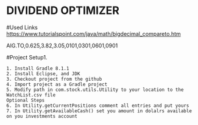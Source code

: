 # DIVIDEND OPTIMIZER




#Used Links
https://www.tutorialspoint.com/java/math/bigdecimal_compareto.htm

AIG.TO,0.625,3.82,3.05,0101,0301,0601,0901


#Project Setup1. 
```
1. Install Gradle 8.1.1
2. Install Eclipse, and JDK
3. Checkout project from the github
4. Import project as a Gradle project
5. Modify path in com.stock.utils.Utility to your location to the WatchList.csv file
Optional Steps
6. In Utility.getCurrentPositions comment all entries and put yours 
7. In Utility.getAvailableCash() set you amount in dolalrs available on you investments account

```